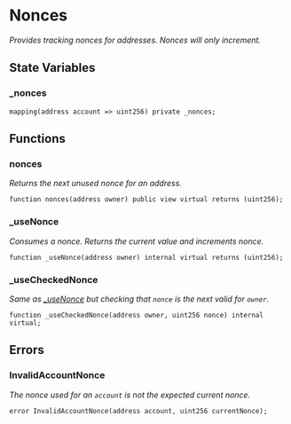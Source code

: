 # Nonces
*Provides tracking nonces for addresses. Nonces will only increment.*


## State Variables
### _nonces

```solidity
mapping(address account => uint256) private _nonces;
```


## Functions
### nonces

*Returns the next unused nonce for an address.*


```solidity
function nonces(address owner) public view virtual returns (uint256);
```

### _useNonce

*Consumes a nonce.
Returns the current value and increments nonce.*


```solidity
function _useNonce(address owner) internal virtual returns (uint256);
```

### _useCheckedNonce

*Same as [_useNonce](/lib/openzeppelin-contracts/contracts/utils/Nonces.sol/abstract.Nonces.md#_usenonce) but checking that `nonce` is the next valid for `owner`.*


```solidity
function _useCheckedNonce(address owner, uint256 nonce) internal virtual;
```

## Errors
### InvalidAccountNonce
*The nonce used for an `account` is not the expected current nonce.*


```solidity
error InvalidAccountNonce(address account, uint256 currentNonce);
```


